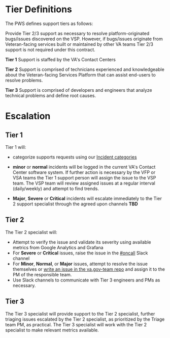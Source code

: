 # Tier Definitions

The PWS defines support tiers as follows:

 Provide Tier 2/3 support as necessary to resolve platform-originated bugs/issues discovered on the VSP. However, if bugs/issues originate from Veteran-facing services built or maintained by other VA teams Tier 2/3 support is not required under this contract.

**Tier 1** Support is staffed by the VA's Contact Centers

**Tier 2** Support is comprised of technicians experienced and knowledgeable about the Veteran-facing Services Platform that can assist end-users to resolve problems.

**Tier 3** Support is comprised of developers and engineers that analyze technical problems and define root causes.

# Escalation
## Tier 1
Tier 1 will:
* categorize supports requests using our [Incident categories](https://github.com/department-of-veterans-affairs/va.gov-team-sensitive/blob/master/OnCall/incident-categorization.md)

* **minor** or **normal** incidents will be logged in the current VA's Contact Center software system.  If further action is necessary by the VFP or VSA teams the Tier 1 support person will assign the issue to the VSP team.  The VSP team will review assigned issues at a regular interval (daily/weekly) and attempt to find trends.
* **Major**, **Severe** or **Critical** incidents will escalate immediately to the Tier 2 support specialist through the agreed upon channels **TBD**

## Tier 2

The Tier 2 specialist will:
* Attempt to verify the issue and validate its severity using available metrics from Google Analytics and Grafana
* For **Severe** or **Critical** issues, raise the issue in the [#oncall](https://dsva.slack.com/messages/C30LCU8S3) Slack channel
* For **Minor**, **Normal**, or **Major** issues, attempt to resolve the issue themselves or [write an issue in the va.gov-team repo](https://github.com/department-of-veterans-affairs/va.gov-team/issues) and assign it to the PM of the responsible team.
* Use Slack channels to communicate with Tier 3 engineers and PMs as necessary.


## Tier 3
The Tier 3 specialist will provide support to the Tier 2 specialist, further triaging issues escalated by the Tier 2 specialist, as prioritized by the Triage team PM, as practical.  The Tier 3 specialist will work with the Tier 2 specialist to make relevant metrics available.
